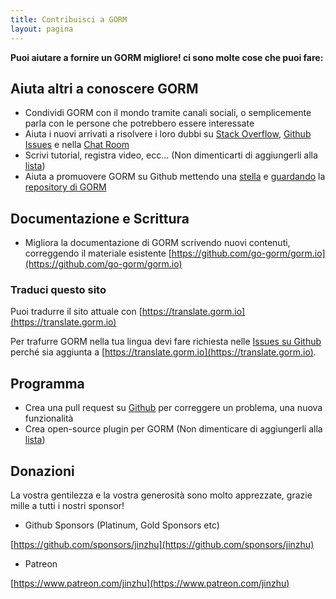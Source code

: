 ```yaml
---
title: Contribuisci a GORM
layout: pagina
---
```


**Puoi aiutare a fornire un GORM migliore! ci sono molte cose che puoi fare:**

## Aiuta altri a conoscere GORM

* Condividi GORM con il mondo tramite canali sociali, o semplicemente parla con le persone che potrebbero essere interessate
* Aiuta i nuovi arrivati a risolvere i loro dubbi su [Stack Overflow](https://stackoverflow.com/questions/tagged/go-gorm), [Github Issues](https://github.com/go-gorm/gorm/issues) e nella [Chat Room](/community.html#Chat)
* Scrivi tutorial, registra video, ecc... (Non dimenticarti di aggiungerli alla [lista](/community.html))
* Aiuta a promuovere GORM su Github mettendo una [stella](https://github.com/go-gorm/gorm/stargazers) e [guardando](https://github.com/go-gorm/gorm/watchers) la [repository di GORM](https://github.com/go-gorm/gorm)

## Documentazione e Scrittura

* Migliora la documentazione di GORM scrivendo nuovi contenuti, correggendo il materiale esistente [https://github.com/go-gorm/gorm.io](https://github.com/go-gorm/gorm.io)

### Traduci questo sito

Puoi tradurre il sito attuale con [https://translate.gorm.io](https://translate.gorm.io)

Per trafurre GORM nella tua lingua devi fare richiesta nelle [Issues su Github](https://github.com/go-gorm/gorm.io/issues) perché sia aggiunta a [https://translate.gorm.io](https://translate.gorm.io).

## Programma

* Crea una pull request su [Github](https://github.com/go-gorm/gorm) per correggere un problema, una nuova funzionalità
* Crea open-source plugin per GORM (Non dimenticare di aggiungerli alla [lista](/community.html#Open-Sources))

## Donazioni

La vostra gentilezza e la vostra generosità sono molto apprezzate, grazie mille a tutti i nostri sponsor!

* Github Sponsors (Platinum, Gold Sponsors etc)

[https://github.com/sponsors/jinzhu](https://github.com/sponsors/jinzhu)

* Patreon

[https://www.patreon.com/jinzhu](https://www.patreon.com/jinzhu)

<br>
